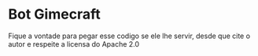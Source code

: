 <h1>Bot Gimecraft</h1>
<p>Fique a vontade para pegar esse codigo se ele lhe servir, desde que cite o autor e respeite a licensa do Apache 2.0</p>
